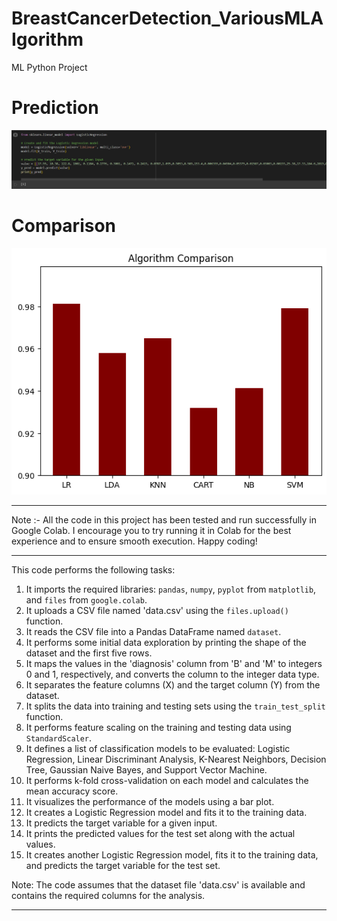 # BreastCancerDetection_VariousMLAIgorithm
ML Python Project

# Prediction
![](https://github.com/developer-venish/BreastCancerDetection_VariousMLAIgorithm/blob/main/prediction.png)

# Comparison
![](https://github.com/developer-venish/BreastCancerDetection_VariousMLAIgorithm/blob/main/comparison.png)

---------------------------------------------------------------------------------------

Note :- All the code in this project has been tested and run successfully in Google Colab. I encourage you to try running it in Colab for the best experience and to ensure smooth execution. Happy coding!

---------------------------------------------------------------------------------------

This code performs the following tasks:

1. It imports the required libraries: `pandas`, `numpy`, `pyplot` from `matplotlib`, and `files` from `google.colab`.
2. It uploads a CSV file named 'data.csv' using the `files.upload()` function.
3. It reads the CSV file into a Pandas DataFrame named `dataset`.
4. It performs some initial data exploration by printing the shape of the dataset and the first five rows.
5. It maps the values in the 'diagnosis' column from 'B' and 'M' to integers 0 and 1, respectively, and converts the column to the integer data type.
6. It separates the feature columns (X) and the target column (Y) from the dataset.
7. It splits the data into training and testing sets using the `train_test_split` function.
8. It performs feature scaling on the training and testing data using `StandardScaler`.
9. It defines a list of classification models to be evaluated: Logistic Regression, Linear Discriminant Analysis, K-Nearest Neighbors, Decision Tree, Gaussian Naive Bayes, and Support Vector Machine.
10. It performs k-fold cross-validation on each model and calculates the mean accuracy score.
11. It visualizes the performance of the models using a bar plot.
12. It creates a Logistic Regression model and fits it to the training data.
13. It predicts the target variable for a given input.
14. It prints the predicted values for the test set along with the actual values.
15. It creates another Logistic Regression model, fits it to the training data, and predicts the target variable for the test set.

Note: The code assumes that the dataset file 'data.csv' is available and contains the required columns for the analysis.

---------------------------------------------------------------------------------------

